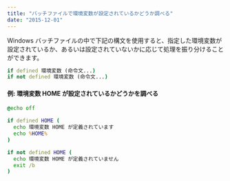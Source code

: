 ```yaml
---
title: "バッチファイルで環境変数が設定されているかどうか調べる"
date: "2015-12-01"
---
```


Windows バッチファイルの中で下記の構文を使用すると、指定した環境変数が設定されているか、あるいは設定されていないかに応じて処理を振り分けることができます。

```bat
if defined 環境変数 (命令文...)
if not defined 環境変数 (命令文...)
```

#### 例: 環境変数 HOME が設定されているかどうかを調べる

```bat
@echo off

if defined HOME (
  echo 環境変数 HOME が定義されています
  echo %HOME%
)

if not defined HOME (
  echo 環境変数 HOME が定義されていません
  exit /b
)
```

